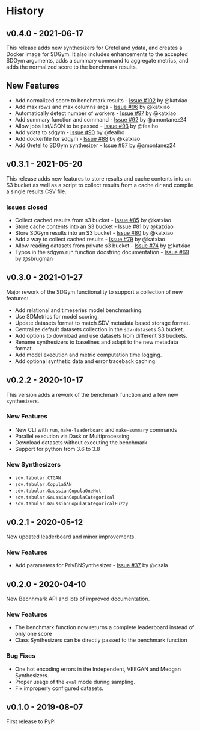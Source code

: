 # History

## v0.4.0 - 2021-06-17

This release adds new synthesizers for Gretel and ydata, and creates a Docker image for SDGym.
It also includes enhancements to the accepted SDGym arguments, adds a summary command to aggregate
metrics, and adds the normalized score to the benchmark results.

## New Features

* Add normalized score to benchmark results - [Issue #102](https://github.com/sdv-dev/SDGym/issues/102) by @katxiao
* Add max rows and max columns args - [Issue #96](https://github.com/sdv-dev/SDGym/issues/96) by @katxiao
* Automatically detect number of workers - [Issue #97](https://github.com/sdv-dev/SDGym/issues/97) by @katxiao
* Add summary function and command - [Issue #92](https://github.com/sdv-dev/SDGym/issues/92) by @amontanez24
* Allow jobs list/JSON to be passed - [Issue #93](https://github.com/sdv-dev/SDGym/issues/93) by @fealho
* Add ydata to sdgym - [Issue #90](https://github.com/sdv-dev/SDGym/issues/90) by @fealho
* Add dockerfile for sdgym - [Issue #88](https://github.com/sdv-dev/SDGym/issues/88) by @katxiao
* Add Gretel to SDGym synthesizer - [Issue #87](https://github.com/sdv-dev/SDGym/issues/87) by @amontanez24

## v0.3.1 - 2021-05-20

This release adds new features to store results and cache contents into an S3 bucket
as well as a script to collect results from a cache dir and compile a single results
CSV file.

### Issues closed

* Collect cached results from s3 bucket - [Issue #85](https://github.com/sdv-dev/SDGym/issues/85) by @katxiao
* Store cache contents into an S3 bucket - [Issue #81](https://github.com/sdv-dev/SDGym/issues/81) by @katxiao
* Store SDGym results into an S3 bucket - [Issue #80](https://github.com/sdv-dev/SDGym/issues/80) by @katxiao
* Add a way to collect cached results - [Issue #79](https://github.com/sdv-dev/SDGym/issues/79) by @katxiao
* Allow reading datasets from private s3 bucket - [Issue #74](https://github.com/sdv-dev/SDGym/issues/74) by @katxiao
* Typos in the sdgym.run function docstring documentation - [Issue #69](https://github.com/sdv-dev/SDGym/issues/69) by @sbrugman

## v0.3.0 - 2021-01-27

Major rework of the SDGym functionality to support a collection of new features:

* Add relational and timeseries model benchmarking.
* Use SDMetrics for model scoring.
* Update datasets format to match SDV metadata based storage format.
* Centralize default datasets collection in the `sdv-datasets` S3 bucket.
* Add options to download and use datasets from different S3 buckets.
* Rename synthesizers to baselines and adapt to the new metadata format.
* Add model execution and metric computation time logging.
* Add optional synthetic data and error traceback caching.

## v0.2.2 - 2020-10-17

This version adds a rework of the benchmark function and a few new synthesizers.

### New Features

* New CLI with `run`, `make-leaderboard` and `make-summary` commands
* Parallel execution via Dask or Multiprocessing
* Download datasets without executing the benchmark
* Support for python from 3.6 to 3.8

### New Synthesizers

* `sdv.tabular.CTGAN`
* `sdv.tabular.CopulaGAN`
* `sdv.tabular.GaussianCopulaOneHot`
* `sdv.tabular.GaussianCopulaCategorical`
* `sdv.tabular.GaussianCopulaCategoricalFuzzy`

## v0.2.1 - 2020-05-12

New updated leaderboard and minor improvements.

### New Features

* Add parameters for PrivBNSynthesizer - [Issue #37](https://github.com/sdv-dev/SDGym/issues/37) by @csala

## v0.2.0 - 2020-04-10

New Becnhmark API and lots of improved documentation.

### New Features

* The benchmark function now returns a complete leaderboard instead of only one score
* Class Synthesizers can be directly passed to the benchmark function

### Bug Fixes

* One hot encoding errors in the Independent, VEEGAN and Medgan Synthesizers.
* Proper usage of the `eval` mode during sampling.
* Fix improperly configured datasets.

## v0.1.0 - 2019-08-07

First release to PyPi

